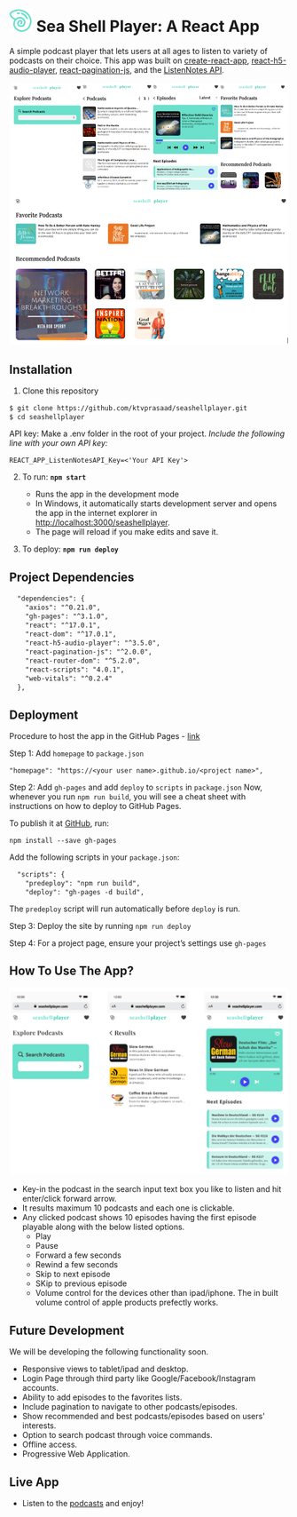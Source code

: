 # ![Sea Shell Player Logo](https://github.com/ktvprasaad/seashellplayer/blob/master/public/seashellicon.svg) Sea Shell Player: A React App

A simple podcast player that lets users at all ages to listen to variety of podcasts on their choice. This app was built on [create-react-app](https://create-react-app.dev/), [react-h5-audio-player](https://github.com/lhz516/react-h5-audio-player), [react-pagination-js](https://github.com/isaurssaurav/react-pagination-js), and the [ListenNotes API](https://www.listennotes.com/api/).

![SPA-React](https://github.com/ktvprasaad/seashellplayer/blob/master/public/player.png)

## Installation

1. Clone this repository
```
$ git clone https://github.com/ktvprasaad/seashellplayer.git
$ cd seashellplayer
```

API key: Make a .env folder in the root of your project. *Include the following line with your own API key:* 
```
REACT_APP_ListenNotesAPI_Key=<'Your API Key'>
```

2. To run: **`npm start`**
    * Runs the app in the development mode 
    * In Windows, it automatically starts development server and opens the app in the internet explorer in [http://localhost:3000/seashellplayer](http://localhost:3000/seashellplayer).
    * The page will reload if you make edits and save it.

3. To deploy: **`npm run deploy`**

## Project Dependencies

```
  "dependencies": {
    "axios": "^0.21.0",
    "gh-pages": "^3.1.0",
    "react": "^17.0.1",
    "react-dom": "^17.0.1",
    "react-h5-audio-player": "^3.5.0",
    "react-pagination-js": "^2.0.0",
    "react-router-dom": "^5.2.0",
    "react-scripts": "4.0.1",
    "web-vitals": "^0.2.4"
  },
```

## Deployment

Procedure to host the app in the GitHub Pages - [link](https://create-react-app.dev/docs/deployment/#github-pages)

Step 1: Add ```homepage``` to ```package.json```
```
"homepage": "https://<your user name>.github.io/<project name>",
```

Step 2: Add ```gh-pages``` and add ```deploy``` to ```scripts``` in ```package.json```
Now, whenever you run ```npm run build```, you will see a cheat sheet with instructions on how to deploy to GitHub Pages.

To publish it at [GitHub](https://github.com/ktvprasaad/seashellplayer), run:
```
npm install --save gh-pages
```

Add the following scripts in your ```package.json```:
```
  "scripts": {
    "predeploy": "npm run build",
    "deploy": "gh-pages -d build",
```
The ```predeploy``` script will run automatically before ```deploy``` is run.

Step 3: Deploy the site by running ```npm run deploy```

Step 4: For a project page, ensure your project’s settings use ```gh-pages```

## How To Use The App?

![High Fidelity Wireframe](https://github.com/ktvprasaad/seashellplayer/blob/master/public/HFWireframes.png)
* Key-in the podcast in the search input text box you like to listen and hit enter/click forward arrow. 
* It results maximum 10 podcasts and each one is clickable.
* Any clicked podcast shows 10 episodes having the first episode playable along with the below listed options.
    * Play
    * Pause
    * Forward a few seconds
    * Rewind a few seconds
    * Skip to next episode
    * SKip to previous episode
    * Volume control for the devices other than ipad/iphone. The in built volume control of apple products prefectly works.


## Future Development
We will be developing the following functionality soon.

* Responsive views to tablet/ipad and desktop.
* Login Page through third party like Google/Facebook/Instagram accounts.
* Ability to add episodes to the favorites lists.
* Include pagination to navigate to other podcasts/episodes.
* Show recommended and best podcasts/episodes based on users' interests.
* Option to search podcast through voice commands.
* Offline access.
* Progressive Web Application.


## Live App
* Listen to the [podcasts](https://ktvprasaad.github.io/seashellplayer/) and enjoy!
